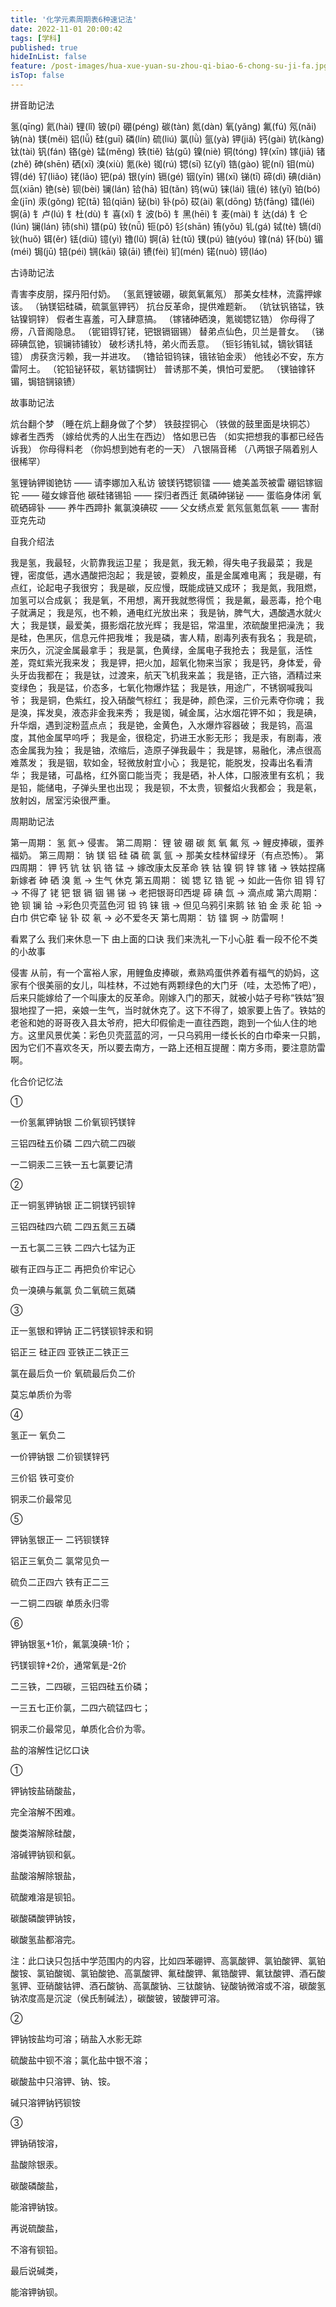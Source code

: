 ```yaml
---
title: '化学元素周期表6种速记法'
date: 2022-11-01 20:00:42
tags: [学科]
published: true
hideInList: false
feature: /post-images/hua-xue-yuan-su-zhou-qi-biao-6-chong-su-ji-fa.jpg
isTop: false
---
```

拼音助记法

氢(qīng) 氦(hài)
锂(lǐ) 铍(pí) 硼(péng) 碳(tàn) 氮(dàn) 氧(yǎng) 氟(fú) 氖(nǎi)
钠(nà) 镁(měi) 铝(lǚ) 硅(guī) 磷(lín) 硫(liú) 氯(lǜ) 氩(yà)
钾(jiǎ) 钙(gài) 钪(kàng) 钛(tài) 钒(fán) 铬(gè) 锰(měng) 铁(tiě) 钴(gǔ) 镍(niè) 铜(tóng) 锌(xīn) 镓(jiā) 锗(zhě) 砷(shēn) 硒(xī) 溴(xiù) 氪(kè)
铷(rú) 锶(sī) 钇(yǐ) 锆(gào) 铌(ní) 钼(mù) 锝(dé) 钌(liǎo) 铑(lǎo) 钯(pá) 银(yín) 镉(gé) 铟(yīn) 锡(xī) 锑(tī) 碲(dì) 碘(diǎn) 氙(xiān)
铯(sè) 钡(bèi) 镧(lán) 铪(hā) 钽(tǎn) 钨(wū) 铼(lái) 锇(é) 铱(yī) 铂(bó) 金(jīn) 汞(gǒng) 铊(tā) 铅(qiān) 铋(bì) 钋(pō) 砹(ài) 氡(dōng)
钫(fāng) 镭(léi) 锕(ā) 钅卢(lú) 钅杜(dù) 钅喜(xǐ) 钅波(bō) 钅黑(hēi) 钅麦(mài) 钅达(dá) 钅仑(lún)
镧(lán) 铈(shì) 镨(pǔ) 钕(nǚ) 钷(pǒ) 钐(shān) 铕(yǒu) 钆(gá) 铽(tè) 镝(dí) 钬(huǒ) 铒(ěr) 铥(diū) 镱(yì) 镥(lǔ)
锕(ā) 钍(tǔ) 镤(pú) 铀(yóu) 镎(ná) 钚(bù) 镅(méi) 锔(jū) 锫(péi) 锎(kāi) 锿(āi) 镄(fèi) 钔(mén) 锘(nuò) 铹(láo)


古诗助记法

青害李皮朋，探丹阳付奶。
（氢氦锂铍硼，碳氮氧氟氖）
那美女桂林，流露押嫁该。
（钠镁铝硅磷，硫氯氩钾钙） 
抗台反革命，提供难题新。
（钪钛钒铬锰，铁钴镍铜锌） 
假者生喜羞，可入肆意搞。
（镓锗砷硒溴，氪铷锶钇锆）
你母得了痨，八音阁隐息。
（铌钼锝钌铑，钯银镉铟锡）
替弟点仙色，贝兰是普女。
（锑碲碘氙铯，钡镧铈铺钕） 
破杉诱扎特，弟火而丢意。
（钷钐铕钆铽，镝钬铒铥镱）
虏获贪污赖，我一并进攻。
（镥铪钽钨铼，锇铱铂金汞）
他钱必不安，东方雷阿土。
（铊铅铋钚砹，氡钫镭锕钍）
普诱那不美，惧怕可爱肥。
（镤铀镎钚镅，锔锫锎锿镄）


故事助记法

炕台翻个梦
（睡在炕上翻身做了个梦）
铁鼓捏铜心
（铁做的鼓里面是块铜芯）
嫁者生西秀
（嫁给优秀的人出生在西边）
恪如思已告
（如实把想我的事都已经告诉我）
你母得料老
（你妈想到她有老的一天）
八银隔音稀
（八两银子隔着别人很稀罕）

氢锂钠钾铷铯钫 —— 请李娜加入私访
铍镁钙锶钡镭   ——  媲美盖茨被雷
硼铝镓铟铊    ——  碰女嫁音他
碳硅锗锡铅    ——  探归者西迁
氮磷砷锑铋     ——  蛋临身体闭
氧硫硒碲钋     ——  养牛西蹄扑
氟氯溴碘砹     ——  父女绣点爱
氦氖氩氪氙氡    ——  害耐亚克先动


自我介绍法

我是氢，我最轻，火箭靠我运卫星；
我是氦，我无赖，得失电子我最菜；
我是锂，密度低，遇水遇酸把泡起；
我是铍，耍赖皮，虽是金属难电离；
我是硼，有点红，论起电子我很穷；
我是碳，反应慢，既能成链又成环；
我是氮，我阻燃，加氢可以合成氨；
我是氧，不用想，离开我就憋得慌；
我是氟，最恶毒，抢个电子就满足；
我是氖，也不赖，通电红光放出来；
我是钠，脾气大，遇酸遇水就火大；
我是镁，最爱美，摄影烟花放光辉；
我是铝，常温里，浓硫酸里把澡洗；
我是硅，色黑灰，信息元件把我堆；
我是磷，害人精，剧毒列表有我名；
我是硫，来历久，沉淀金属最拿手；
我是氯，色黄绿，金属电子我抢去；
我是氩，活性差，霓虹紫光我来发；
我是钾，把火加，超氧化物来当家；
我是钙，身体爱，骨头牙齿我都在；
我是钛，过渡来，航天飞机我来盖；
我是铬，正六铬，酒精过来变绿色；
我是锰，价态多，七氧化物爆炸猛；
我是铁，用途广，不锈钢喊我叫爷；
我是铜，色紫红，投入硝酸气棕红；
我是砷，颜色深，三价元素夺你魂；
我是溴，挥发臭，液态非金我来秀；
我是铷，碱金属，沾水烟花钾不如；
我是碘，升华烟，遇到淀粉蓝点点；
我是铯，金黄色，入水爆炸容器破；
我是钨，高温度，其他金属早呜呼；
我是金，很稳定，扔进王水影无形；
我是汞，有剧毒，液态金属我为独；
我是铀，浓缩后，造原子弹我最牛；
我是镓，易融化，沸点很高难蒸发；
我是铟，软如金，轻微放射宜小心；
我是铊，能脱发，投毒出名看清华；
我是锗，可晶格，红外窗口能当壳；
我是硒，补人体，口服液里有玄机；
我是铅，能储电，子弹头里也出现；
我是钡，不太贵，钡餐焰火我都会；
我是氡，放射凶，居室污染很严重。


周期助记法

第一周期：
氢 氦→ 侵害。
第二周期：
锂 铍 硼 碳 氮 氧 氟 氖 → 鲤皮捧碳，蛋养福奶。
第三周期：
钠 镁 铝 硅 磷 硫 氯 氩 → 那美女桂林留绿牙（有点恐怖）。
第四周期：
钾 钙 钪 钛 钒 铬 锰 → 嫁改康太反革命
铁 钴 镍 铜 锌 镓 锗 → 铁姑捏痛新嫁者
砷 硒 溴 氪 → 生气 休克
第五周期：
铷 锶 钇 锆 铌 → 如此一告你
钼 锝 钌 → 不得了
铑 钯 银 镉 铟 锡 锑 → 老把银哥印西堤
碲 碘 氙 → 滴点咸
第六周期：
铯 钡 镧 铪 →彩色贝壳蓝色河
钽 钨 铼 锇 → 但见乌鸦引来鹅
铱 铂 金 汞 砣 铅 → 白巾 供它牵
铋 钋 砹 氡 → 必不爱冬天
第七周期：
钫 镭 锕 → 防雷啊！

看累了么
我们来休息一下
由上面的口诀
我们来洗礼一下小心脏
看一段不伦不类的小故事

侵害
从前，有一个富裕人家，用鲤鱼皮捧碳，煮熟鸡蛋供养着有福气的奶妈，这家有个很美丽的女儿，叫桂林，不过她有两颗绿色的大门牙（哇，太恐怖了吧），后来只能嫁给了一个叫康太的反革命。刚嫁入门的那天，就被小姑子号称“铁姑”狠狠地捏了一把，亲娘一生气，当时就休克了。这下不得了，娘家要上告了。铁姑的老爸和她的哥哥夜入县太爷府，把大印假偷走一直往西跑，跑到一个仙人住的地方。这里风景优美：彩色贝壳蓝蓝的河，一只乌鸦用一缕长长的白巾牵来一只鹅，因为它们不喜欢冬天，所以要去南方，一路上还相互提醒：南方多雨，要注意防雷啊。


化合价记忆法

①

一价氢氟钾钠银 二价氧钡钙镁锌

三铝四硅五价磷 二四六硫二四碳

一二铜汞二三铁一五七氯要记清

②

正一铜氢钾钠银 正二铜镁钙钡锌

三铝四硅四六硫 二四五氮三五磷

一五七氯二三铁 二四六七锰为正

碳有正四与正二 再把负价牢记心

负一溴碘与氟氯 负二氧硫三氮磷

③

正一氢银和钾钠 正二钙镁钡锌汞和铜

铝正三 硅正四 亚铁正二铁正三

氯在最后负一价 氧硫最后负二价

莫忘单质价为零

④

氢正一 氧负二

一价钾钠银 二价钡镁锌钙

三价铝 铁可变价

铜汞二价最常见

⑤

钾钠氢银正一 二钙钡镁锌

铝正三氧负二 氯常见负一

硫负二正四六 铁有正二三

一二铜二四碳 单质永归零

⑥

钾钠银氢+1价，氟氯溴碘-1价；

钙镁钡锌+2价，通常氧是-2价

二三铁，二四碳，三铝四硅五价磷；

一三五七正价氯，二四六硫锰四七；

铜汞二价最常见，单质化合价为零。

盐的溶解性记忆口诀

①

钾钠铵盐硝酸盐，

完全溶解不困难。

酸类溶解除硅酸，

溶碱钾钠钡和氨。

盐酸溶解除银盐，

硫酸难溶是钡铅。

碳酸磷酸钾钠铵，

碳酸氢盐都溶完。

注：此口诀只包括中学范围内的内容，比如四苯硼钾、高氯酸钾、氯铂酸钾、氯铂酸铵、氯铂酸铷、氯铂酸铯、高氯酸钾、氟硅酸钾、氟锆酸钾、氟钛酸钾、酒石酸氢钾、亚硝酸钴钾、酒石酸钠、高氯酸钠、三钛酸钠、铋酸钠微溶或不溶，碳酸氢钠浓度高是沉淀（侯氏制碱法），碳酸铍，铍酸钾可溶。

②

钾钠铵盐均可溶；硝盐入水影无踪

硫酸盐中钡不溶；氯化盐中银不溶；

碳酸盐中只溶钾、钠、铵。

碱只溶钾钠钙钡铵

③

钾钠硝铵溶，

盐酸除银汞。

碳酸磷酸盐，

能溶钾钠铵。

再说硫酸盐，

不溶有钡铅。

最后说碱类，

能溶钾钠钡。